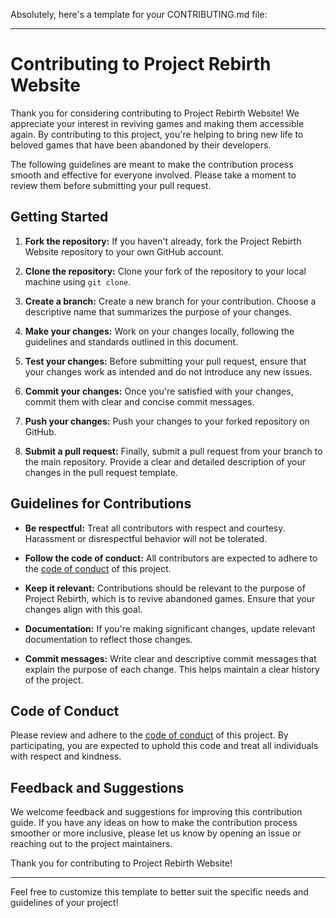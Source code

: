 Absolutely, here's a template for your CONTRIBUTING.md file:

---

# Contributing to Project Rebirth Website

Thank you for considering contributing to Project Rebirth Website! We appreciate your interest in reviving games and making them accessible again. By contributing to this project, you're helping to bring new life to beloved games that have been abandoned by their developers.

The following guidelines are meant to make the contribution process smooth and effective for everyone involved. Please take a moment to review them before submitting your pull request.

## Getting Started

1. **Fork the repository:** If you haven't already, fork the Project Rebirth Website repository to your own GitHub account.

2. **Clone the repository:** Clone your fork of the repository to your local machine using `git clone`.

3. **Create a branch:** Create a new branch for your contribution. Choose a descriptive name that summarizes the purpose of your changes.

4. **Make your changes:** Work on your changes locally, following the guidelines and standards outlined in this document.

5. **Test your changes:** Before submitting your pull request, ensure that your changes work as intended and do not introduce any new issues.

6. **Commit your changes:** Once you're satisfied with your changes, commit them with clear and concise commit messages.

7. **Push your changes:** Push your changes to your forked repository on GitHub.

8. **Submit a pull request:** Finally, submit a pull request from your branch to the main repository. Provide a clear and detailed description of your changes in the pull request template.

## Guidelines for Contributions

- **Be respectful:** Treat all contributors with respect and courtesy. Harassment or disrespectful behavior will not be tolerated.

- **Follow the code of conduct:** All contributors are expected to adhere to the [code of conduct](CODE_OF_CONDUCT.md) of this project.

- **Keep it relevant:** Contributions should be relevant to the purpose of Project Rebirth, which is to revive abandoned games. Ensure that your changes align with this goal.

- **Documentation:** If you're making significant changes, update relevant documentation to reflect those changes.

- **Commit messages:** Write clear and descriptive commit messages that explain the purpose of each change. This helps maintain a clear history of the project.

## Code of Conduct

Please review and adhere to the [code of conduct](CODE_OF_CONDUCT.md) of this project. By participating, you are expected to uphold this code and treat all individuals with respect and kindness.

## Feedback and Suggestions

We welcome feedback and suggestions for improving this contribution guide. If you have any ideas on how to make the contribution process smoother or more inclusive, please let us know by opening an issue or reaching out to the project maintainers.

Thank you for contributing to Project Rebirth Website!

---

Feel free to customize this template to better suit the specific needs and guidelines of your project!
